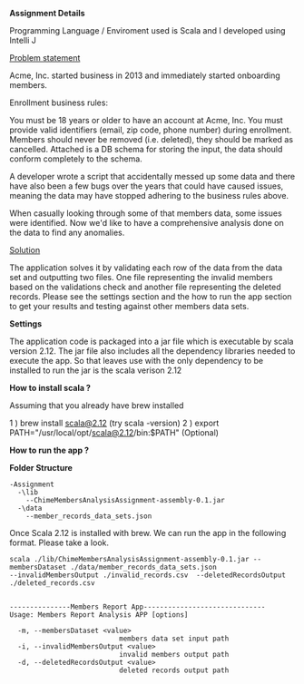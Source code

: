 <b>Assignment Details</b>

Programming Language / Enviroment used is Scala and I developed using Intelli J

<u>Problem statement</u>

Acme, Inc. started business in 2013 and immediately started onboarding members.  

Enrollment business rules:

You must be 18 years or older to have an account at Acme, Inc.
You must provide valid identifiers (email, zip code, phone number) during enrollment.
Members should never be removed (i.e. deleted), they should be marked as cancelled.
Attached is a DB schema for storing the input, the data should conform completely to the schema.

A developer wrote a script that accidentally messed up some data and there have also been a few bugs over the years that could 
have caused issues, meaning the data may have stopped adhering to the business rules above.

When casually looking through some of that members data, some issues were identified. Now we'd like to have a comprehensive 
analysis done on the data to find any anomalies.

<u>Solution</u>

The application solves it by validating each row of the data from the data set and outputting two files. One file representing
the invalid members based on the validations check and another file representing the deleted records. Please see the settings section and the how to run the app section to get your results and testing against other members data sets.


<b>Settings</b>

The application code is packaged into a jar file which is executable by scala version 2.12. The jar file also includes 
all the dependency libraries needed to execute the app. So that leaves use with the only dependency to be installed to run
the jar is the scala verison 2.12

<b> How to install scala ? </b> 

Assuming that you already have brew installed

1 ) brew install scala@2.12 (try scala -version)
2 ) export PATH="/usr/local/opt/scala@2.12/bin:$PATH" (Optional)


<b> How to run the app ? </b> 

<b>Folder Structure</b>
```
-Assignment
  -\lib
    --ChimeMembersAnalysisAssignment-assembly-0.1.jar
  -\data
    --member_records_data_sets.json
```

Once Scala 2.12 is installed with brew. We can run the app in the following format. Please take a look.
```
scala ./lib/ChimeMembersAnalysisAssignment-assembly-0.1.jar --membersDataset ./data/member_records_data_sets.json 
--invalidMembersOutput ./invalid_records.csv  --deletedRecordsOutput ./deleted_records.csv
```

```

---------------Members Report App------------------------------
Usage: Members Report Analysis APP [options]

  -m, --membersDataset <value>
                           members data set input path
  -i, --invalidMembersOutput <value>
                           invalid members output path
  -d, --deletedRecordsOutput <value>
                           deleted records output path
```
